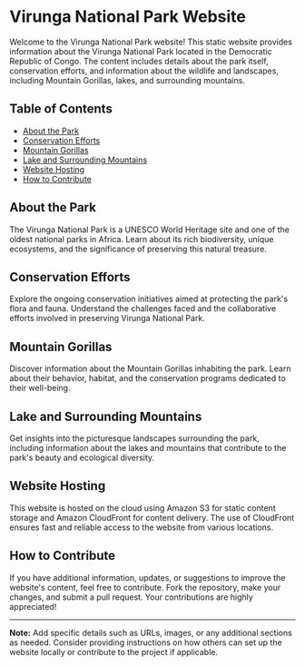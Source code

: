 # Virunga National Park Website

Welcome to the Virunga National Park website! This static website provides information about the Virunga National Park located in the Democratic Republic of Congo. The content includes details about the park itself, conservation efforts, and information about the wildlife and landscapes, including Mountain Gorillas, lakes, and surrounding mountains.

## Table of Contents
- [About the Park](#about-the-park)
- [Conservation Efforts](#conservation-efforts)
- [Mountain Gorillas](#mountain-gorillas)
- [Lake and Surrounding Mountains](#lake-and-surrounding-mountains)
- [Website Hosting](#website-hosting)
- [How to Contribute](#how-to-contribute)

## About the Park
The Virunga National Park is a UNESCO World Heritage site and one of the oldest national parks in Africa. Learn about its rich biodiversity, unique ecosystems, and the significance of preserving this natural treasure.

## Conservation Efforts
Explore the ongoing conservation initiatives aimed at protecting the park's flora and fauna. Understand the challenges faced and the collaborative efforts involved in preserving Virunga National Park.

## Mountain Gorillas
Discover information about the Mountain Gorillas inhabiting the park. Learn about their behavior, habitat, and the conservation programs dedicated to their well-being.

## Lake and Surrounding Mountains
Get insights into the picturesque landscapes surrounding the park, including information about the lakes and mountains that contribute to the park's beauty and ecological diversity.

## Website Hosting
This website is hosted on the cloud using Amazon S3 for static content storage and Amazon CloudFront for content delivery. The use of CloudFront ensures fast and reliable access to the website from various locations.

## How to Contribute
If you have additional information, updates, or suggestions to improve the website's content, feel free to contribute. Fork the repository, make your changes, and submit a pull request. Your contributions are highly appreciated!

---

**Note:** Add specific details such as URLs, images, or any additional sections as needed. Consider providing instructions on how others can set up the website locally or contribute to the project if applicable.
